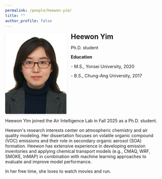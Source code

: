 ```yaml
---
permalink: /people/heewon-yim/
title: ""
author_profile: false
---
```

<style>
.pi-card{display:flex;gap:.75rem;align-items:flex-start;flex-wrap:wrap;margin-bottom:.5rem}
.pi-card .pi-photo img{width:200px;max-width:35vw;height:auto;border-radius:8px;box-shadow:0 1px 3px rgba(0,0,0,.15)}
.pi-card .pi-text{flex:1 1 260px;min-width:260px}
.pi-card .pi-text h3{margin:0 0 .5rem 0;line-height:1.2;font-size: 1.4rem; font-weight: 700; */}
.pi-card .pi-text p{margin:.8rem 0;line-height:1.25}
.pi-icons{display:flex;gap:.8rem;font-size:3.5rem;line-height:1;margin-top:.6rem}
@media (max-width: 800px){.pi-card{flex-direction:column;align-items:flex-start}}
</style>

<div class="pi-card">
<a class="pi-photo">
<img src="/images/Laura.png" alt="Heewon Yim">
</a>
<div class="pi-text">
<h3 style="margin-top:0;">Heewon Yim</h3>
<p>Ph.D. student</p>
<p> </p>

<strong>Education</strong>
<p>- M.S., Yonsei University, 2020</p>
<p>- B.S., Chung-Ang University, 2017</p>
</div>
</div>
Heewon Yim joined the Air Intelligence Lab in Fall 2025 as a Ph.D. student.

Heewon's research interests center on atmospheric chemistry and air quality modeling. 
Her dissertation focuses on volatile organic compound (VOC) emissions and their role in secondary organic aerosol (SOA) formation. 
Heewon has extensive experience in developing emission inventories and applying chemical transport models (e.g., CMAQ, WRF, SMOKE, InMAP) in combination with machine learning approaches to evaluate and improve model performance. 

In her free time, she loves to watch movies and run.
